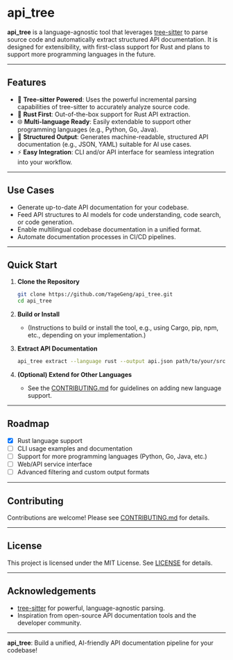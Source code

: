 # api_tree

**api_tree** is a language-agnostic tool that leverages [tree-sitter](https://tree-sitter.github.io/) to parse source code and automatically extract structured API documentation. It is designed for extensibility, with first-class support for Rust and plans to support more programming languages in the future.

---

## Features

- 🌳 **Tree-sitter Powered**: Uses the powerful incremental parsing capabilities of tree-sitter to accurately analyze source code.
- 🦀 **Rust First**: Out-of-the-box support for Rust API extraction.
- 🌐 **Multi-language Ready**: Easily extendable to support other programming languages (e.g., Python, Go, Java).
- 📝 **Structured Output**: Generates machine-readable, structured API documentation (e.g., JSON, YAML) suitable for AI use cases.
- ⚡ **Easy Integration**: CLI and/or API interface for seamless integration into your workflow.

---

## Use Cases

- Generate up-to-date API documentation for your codebase.
- Feed API structures to AI models for code understanding, code search, or code generation.
- Enable multilingual codebase documentation in a unified format.
- Automate documentation processes in CI/CD pipelines.

---

## Quick Start

1. **Clone the Repository**
   ```sh
   git clone https://github.com/YageGeng/api_tree.git
   cd api_tree
   ```

2. **Build or Install**
   - (Instructions to build or install the tool, e.g., using Cargo, pip, npm, etc., depending on your implementation.)

3. **Extract API Documentation**
   ```sh
   api_tree extract --language rust --output api.json path/to/your/src
   ```

4. **(Optional) Extend for Other Languages**
   - See the [CONTRIBUTING.md](CONTRIBUTING.md) for guidelines on adding new language support.

---

## Roadmap

- [x] Rust language support
- [ ] CLI usage examples and documentation
- [ ] Support for more programming languages (Python, Go, Java, etc.)
- [ ] Web/API service interface
- [ ] Advanced filtering and custom output formats

---

## Contributing

Contributions are welcome! Please see [CONTRIBUTING.md](CONTRIBUTING.md) for details.

---

## License

This project is licensed under the MIT License. See [LICENSE](LICENSE) for details.

---

## Acknowledgements

- [tree-sitter](https://tree-sitter.github.io/) for powerful, language-agnostic parsing.
- Inspiration from open-source API documentation tools and the developer community.

---

**api_tree**: Build a unified, AI-friendly API documentation pipeline for your codebase!
